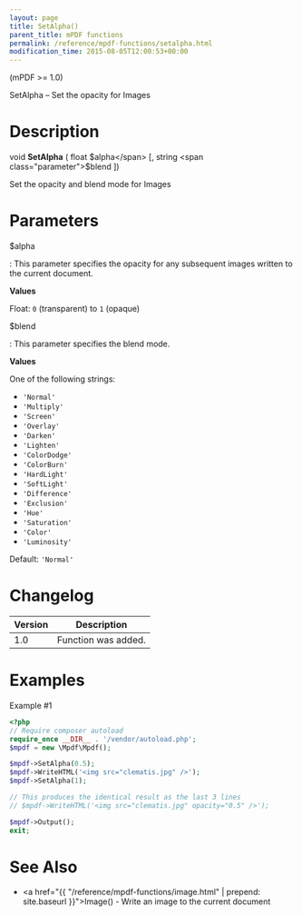 ```yaml
---
layout: page
title: SetAlpha()
parent_title: mPDF functions
permalink: /reference/mpdf-functions/setalpha.html
modification_time: 2015-08-05T12:00:53+00:00
---
```


(mPDF >= 1.0)

SetAlpha – Set the opacity for Images

# Description

void **SetAlpha** ( float <span class="parameter">$alpha</span> [, string <span class="parameter">$blend</span> ])

Set the opacity and blend mode for Images

# Parameters

<span class="parameter">$alpha</span>

: This parameter specifies the opacity for any subsequent images written to the current document.

  **Values**
  
  Float: `0` (transparent) to `1` (opaque)

<span class="parameter">$blend</span>

: This parameter specifies the blend mode.

  **Values**

  One of the following strings:

  * `'Normal'`
  * `'Multiply'`
  * `'Screen'`
  * `'Overlay'`
  * `'Darken'`
  * `'Lighten'`
  * `'ColorDodge'`
  * `'ColorBurn'`
  * `'HardLight'`
  * `'SoftLight'`
  * `'Difference'`
  * `'Exclusion'`
  * `'Hue'`
  * `'Saturation'`
  * `'Color'`
  * `'Luminosity'`

  Default: `'Normal'`

# Changelog

<table class="table">
<thead>
<tr>
    <th>Version</th>
    <th>Description</th>
</tr>
</thead>
<tbody>
<tr>
    <td>1.0</td>
    <td>Function was added.</td>
</tr>
</tbody>
</table>

# Examples

Example #1

```php
<?php
// Require composer autoload
require_once __DIR__ . '/vendor/autoload.php';
$mpdf = new \Mpdf\Mpdf();

$mpdf->SetAlpha(0.5);
$mpdf->WriteHTML('<img src="clematis.jpg" />');
$mpdf->SetAlpha(1);

// This produces the identical result as the last 3 lines
// $mpdf->WriteHTML('<img src="clematis.jpg" opacity="0.5" />');

$mpdf->Output();
exit;

```

# See Also

* <a href="{{ "/reference/mpdf-functions/image.html" | prepend: site.baseurl }}">Image()</a> - Write an image to the current document

